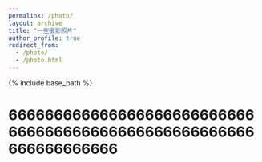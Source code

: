 ```yaml
---
permalink: /photo/
layout: archive
title: "一些摄影照片"
author_profile: true
redirect_from: 
  - /photo/
  - /photo.html
---
```


{% include base_path %}

# 666666666666666666666666666666666666666666666666666666666666666666